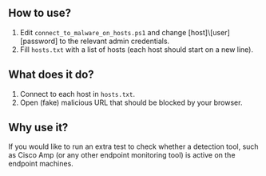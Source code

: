 ## How to use?
1. Edit `connect_to_malware_on_hosts.ps1` and change [host]\\[user] [password] to the relevant admin credentials.
1.  Fill `hosts.txt` with a list of hosts (each host should start on a new line).

## What does it do?
1. Connect to each host in `hosts.txt`.
1. Open (fake) malicious URL that should be blocked by your browser.

## Why use it?
If you would like to run an extra test to check whether a detection tool, such as Cisco Amp (or any other endpoint monitoring tool) is active on the endpoint machines.
